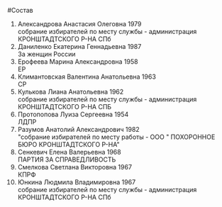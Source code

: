 #Состав
1. Александрова Анастасия Олеговна 1979   
    собрание избирателей по месту службы - администрация КРОНШТАДТСКОГО Р-НА СПб
2. Даниленко Екатерина Геннадьевна 1987   
    За женщин России
3. Ерофеева Марина Александровна 1958   
    ЕР
4. Климантовская Валентина Анатольевна 1963   
    СР
5. Кулькова Лиана Анатольевна 1962   
    собрание избирателей по месту службы - администрация КРОНШТАДТСКОГО Р-НА СПБ
6. Протопопова Луиза Сергеевна 1954   
    ЛДПР
7. Разумов Анатолий Александрович 1982   
    "собрание избирателей по месту работы - ООО " ПОХОРОННОЕ БЮРО КРОНШТАДТСКОГО Р-НА"
8. Сенкевич Елена Валерьевна 1968   
    ПАРТИЯ ЗА СПРАВЕДЛИВОСТЬ
9. Смелкова Светлана Викторовна 1967   
    КПРФ
10. Юнкина Людмила Владимировна 1967   
    собрание избирателей по месту службы - администрация КРОНШТАДТСКОГО Р-НА СПб
